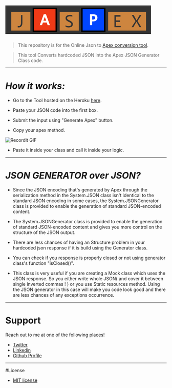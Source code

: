 
# ![Alt text](static/images/logoNav.PNG?raw=true "Title")
>This repository is for the Online Json to <a href="https://jaspex.herokuapp.com/">Apex conversion tool</a>.

>This tool Converts hardcoded JSON into the Apex JSON Generator Class code.

---

# _How it works:_

- Go to the Tool hosted on the Heroku <a href="https://jaspex.herokuapp.com/">here</a>.

- Paste your JSON code into the first box.

- Submit the input using "Generate Apex" button.

- Copy your apex method.
>

  ![Recordit GIF](http://g.recordit.co/xcx4jUREqn.gif)

>
- Paste it inside your class and call it inside your logic.

---

# _JSON GENERATOR over JSON?_

- Since the JSON encoding that's generated by Apex through the serialization method in the System.JSON class 
  isn't identical to the standard JSON encoding in some cases, the System.JSONGenerator class is provided 
  to enable the generation of standard JSON-encoded content.
  
- The System.JSONGenerator class is provided to enable the generation of standard JSON-encoded content and 
  gives you more control on the structure of the JSON output.
  
- There are less chances of having an Structure problem in your hardcoded json response if it is build using 
  the Generator class.
  
- You can check if you response is properly closed or not using generator class's function "isClosed()".

- This class is very useful if you are creating a Mock class which uses the JSON response. So you either 
  write whole JSON( and cover it between single inverted commas ! ) or you use Static resources method. 
  Using the JSON generator in this case will make you code look good and there are less chances of any 
  exceptions occurrence.

---
  
# Support
Reach out to me at one of the following places!
- <a href="https://twitter.com/AyushSh06594329" target="_blank">Twitter</a>
- <a href="https://www.linkedin.com/in/ayush-sharma-%E2%98%81-75b55613a/" target="_blank">Linkedin</a>
- <a href="https://github.com/ayushsharma84444" target="_blank">Github Profile</a>

---

#License
- <a href="http://opensource.org/licenses/mit-license.php" >MIT license</a>  
